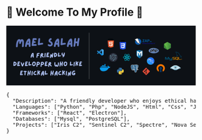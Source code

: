 <p align="center">
  <h1>🐧 Welcome To My Profile 🐧</h1>
</p>

<p align="center">
  <img src="https://raw.githubusercontent.com/mael0salah/mael0salah/refs/heads/main/BG.PNG" alt="Profile Background">
</p>

<p align="center">
  <pre>
{
  "Description": "A friendly developer who enjoys ethical hacking",
  "Languages": ["Python", "Php", "NodeJS", "Html", "Css", "Js"],
  "Frameworks": ["React", "Electron"],
  "Databases": ["Mysql", "PostgreSQL"],
  "Projects": ["Iris C2", "Sentinel C2", "Spectre", "Nova Sentinel", "Mlf Crypto Bot"]
}
  </pre>
</p>
